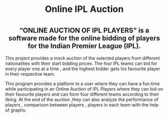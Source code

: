 <h1 align="center">Online IPL Auction<h1/>
<h2 align="center">“ONLINE AUCTION OF IPL PLAYERS” is a software made for the online bidding of players  for the Indian Premier League (IPL).</h2>
<p>This project provides a mock auction of the selected players from different nationalities with their start bidding prices. The four IPL teams can bid for every player one at a time , and the highest bidder gets his favourite player in their respective team.</p>
<p></p>This program provides a platform to a user where they can have a fun time while participating in an Online Auction of IPL Players where they can bid on their favourite players and can form four different teams according to their liking. At the end of the auction ,they can also analyze the performance of players , comparison between players , players in each team with the help of  graphs.
</p>
